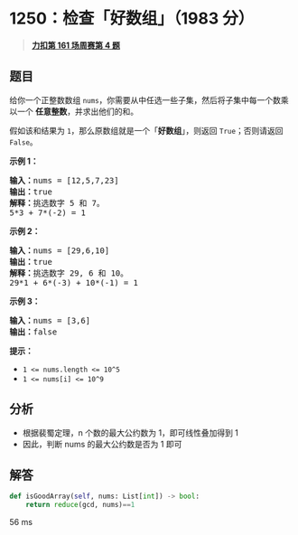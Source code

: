 # 1250：检查「好数组」（1983 分）


> <u>**[力扣第 161 场周赛第 4 题](https://leetcode.cn/problems/check-if-it-is-a-good-array/)**</u>

## 题目

<p>给你一个正整数数组 <code>nums</code>，你需要从中任选一些子集，然后将子集中每一个数乘以一个 <strong>任意整数</strong>，并求出他们的和。</p>

<p>假如该和结果为 <code>1</code>，那么原数组就是一个「<strong>好数组</strong>」，则返回 <code>True</code>；否则请返回 <code>False</code>。</p>



<p><strong>示例 1：</strong></p>

<pre><strong>输入：</strong>nums = [12,5,7,23]
<strong>输出：</strong>true
<strong>解释：</strong>挑选数字 5 和 7。
5*3 + 7*(-2) = 1
</pre>

<p><strong>示例 2：</strong></p>

<pre><strong>输入：</strong>nums = [29,6,10]
<strong>输出：</strong>true
<strong>解释：</strong>挑选数字 29, 6 和 10。
29*1 + 6*(-3) + 10*(-1) = 1
</pre>

<p><strong>示例 3：</strong></p>

<pre><strong>输入：</strong>nums = [3,6]
<strong>输出：</strong>false
</pre>



<p><strong>提示：</strong></p>

<ul>
<li><code>1 &lt;= nums.length &lt;= 10^5</code></li>
<li><code>1 &lt;= nums[i] &lt;= 10^9</code></li>
</ul>




## 分析

- 根据裴蜀定理，n 个数的最大公约数为 1，即可线性叠加得到 1
- 因此，判断 nums 的最大公约数是否为 1 即可

## 解答

```python
def isGoodArray(self, nums: List[int]) -> bool:
    return reduce(gcd, nums)==1
```
56 ms

